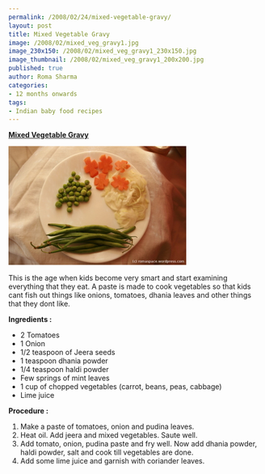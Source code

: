 ```yaml
--- 
permalink: /2008/02/24/mixed-vegetable-gravy/
layout: post
title: Mixed Vegetable Gravy
image: /2008/02/mixed_veg_gravy1.jpg
image_230x150: /2008/02/mixed_veg_gravy1_230x150.jpg
image_thumbnail: /2008/02/mixed_veg_gravy1_200x200.jpg
published: true
author: Roma Sharma
categories: 
- 12 months onwards
tags:
- Indian baby food recipes
---
```

<span style="text-decoration:underline;"><strong> Mixed Vegetable Gravy</strong></span>

<a title="mixed_veg_gravy1.jpg" href="/2008/02/mixed_veg_gravy1.jpg"><img src="/2008/02/mixed_veg_gravy1.jpg" alt="mixed_veg_gravy1.jpg" /></a>

This is the age when kids become very smart and start examining everything that they eat. A paste is made to cook vegetables so that kids cant fish out things like onions, tomatoes, dhania leaves and other things that they dont like.

<strong>Ingredients :</strong>
<ul>
	<li>2 Tomatoes</li>
	<li>1 Onion</li>
	<li>1/2 teaspoon of Jeera seeds</li>
	<li>1 teaspoon dhania powder</li>
	<li>1/4 teaspoon haldi powder</li>
	<li>Few springs of mint leaves</li>
	<li>1 cup of chopped vegetables (carrot, beans, peas, cabbage)</li>
	<li>Lime juice</li>
</ul>
<strong>Procedure :</strong>
<ol>
	<li>Make a paste of tomatoes, onion and pudina leaves.</li>
	<li>Heat oil. Add jeera and mixed vegetables. Saute well.</li>
	<li>Add tomato, onion, pudina paste and fry well. Now add dhania powder, haldi powder, salt and cook till vegetables are done.</li>
	<li>Add some lime juice and garnish with coriander leaves.</li>
</ol>

